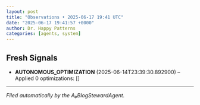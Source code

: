 ```yaml
---
layout: post
title: "Observations • 2025-06-17 19:41 UTC"
date: "2025-06-17 19:41:57 +0000"
author: Dr. Happy Patterns
categories: [agents, system]
---
```


## Fresh Signals

* **AUTONOMOUS_OPTIMIZATION** (2025-06-14T23:39:30.892900) – Applied 0 optimizations: []

---

*Filed automatically by the A₀BlogStewardAgent.*
